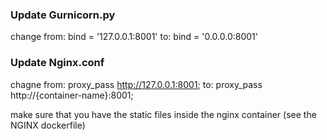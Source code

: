 ### Update Gurnicorn.py
change from: bind = '127.0.0.1:8001' to: bind = '0.0.0.0:8001'

### Update Nginx.conf
chagne from: proxy_pass http://127.0.0.1:8001;
to: proxy_pass http://{container-name}:8001;

make sure that you have the static files inside the nginx container (see the NGINX dockerfile)
